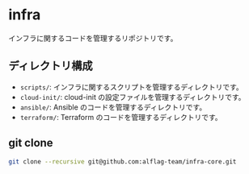 # infra

インフラに関するコードを管理するリポジトリです。

## ディレクトリ構成

- `scripts/`: インフラに関するスクリプトを管理するディレクトリです。
- `cloud-init/`: cloud-init の設定ファイルを管理するディレクトリです。
- `ansible/`: Ansible のコードを管理するディレクトリです。
- `terraform/`: Terraform のコードを管理するディレクトリです。

## git clone

```bash
git clone --recursive git@github.com:alflag-team/infra-core.git
```
